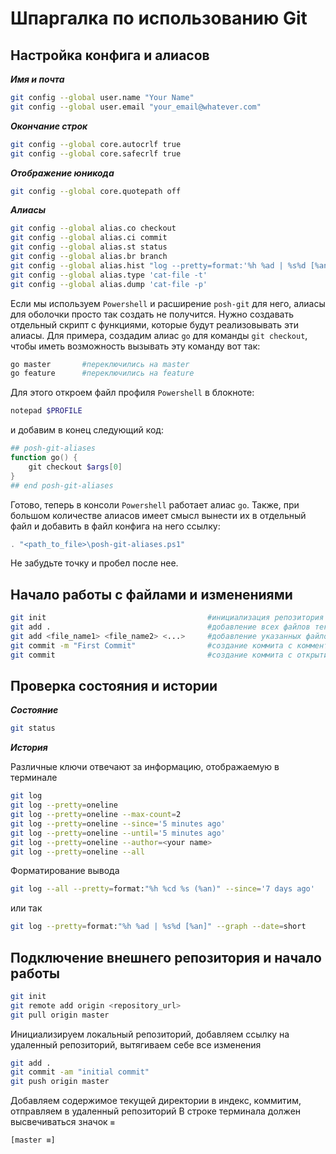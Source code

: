 # Шпаргалка по использованию Git

## Настройка конфига и алиасов

***Имя и почта***

```bash
git config --global user.name "Your Name"
git config --global user.email "your_email@whatever.com"
```

***Окончание строк***

```bash
git config --global core.autocrlf true
git config --global core.safecrlf true
```

***Отображение юникода***

```bash
git config --global core.quotepath off
```

***Алиасы***

```bash
git config --global alias.co checkout
git config --global alias.ci commit
git config --global alias.st status
git config --global alias.br branch
git config --global alias.hist "log --pretty=format:'%h %ad | %s%d [%an]' --graph --date=short"
git config --global alias.type 'cat-file -t'
git config --global alias.dump 'cat-file -p'
```

Если мы используем `Powershell` и расширение `posh-git` для него, алиасы для оболочки просто так создать не получится.
Нужно создавать отдельный скрипт с функциями, которые будут реализовывать эти алиасы.
Для примера, создадим алиас `go` для команды `git checkout`, чтобы иметь возможность вызывать эту команду вот так:

```bash
go master       #переключились на master
go feature      #переключились на feature
```

Для этого откроем файл профиля `Powershell` в блокноте:

```powershell
notepad $PROFILE
```

и добавим в конец следующий код:

```powershell
## posh-git-aliases
function go() {
    git checkout $args[0]
}
## end posh-git-aliases
```

Готово, теперь в консоли `Powershell` работает алиас `go`.
Также, при большом количестве алиасов имеет смысл вынести их в отдельный файл и добавить в файл конфига на него ссылку:

```powershell
. "<path_to_file>\posh-git-aliases.ps1"
```

Не забудьте точку и пробел после нее.


## Начало работы с файлами и изменениями

```bash
git init                                    #инициализация репозитория в текущей папке
git add .                                   #добавление всех файлов текущего каталога в индекс
git add <file_name1> <file_name2> <...>     #добавление указанных файлов и каталогов
git commit -m "First Commit"                #создание коммита с комментарием в командной строке
git commit                                  #создание коммита с открытием внешнего текстового редактора
```

## Проверка состояния и истории

***Состояние***

```bash
git status
```

***История***

Различные ключи отвечают за информацию, отображаемую в терминале

```bash
git log
git log --pretty=oneline
git log --pretty=oneline --max-count=2
git log --pretty=oneline --since='5 minutes ago'
git log --pretty=oneline --until='5 minutes ago'
git log --pretty=oneline --author=<your name>
git log --pretty=oneline --all
```

Форматирование вывода

```bash
git log --all --pretty=format:"%h %cd %s (%an)" --since='7 days ago'
```

или так

```bash
git log --pretty=format:"%h %ad | %s%d [%an]" --graph --date=short
```

## Подключение внешнего репозитория и начало работы

```bash
git init
git remote add origin <repository_url>
git pull origin master
```

Инициализируем локальный репозиторий, добавляем ссылку на удаленный репозиторий, вытягиваем себе все изменения

```bash
git add .
git commit -am "initial commit"
git push origin master
```

Добавляем содержимое текущей директории в индекс, коммитим, отправляем в удаленный репозиторий
В строке терминала должен высвечиваться значок `≡`

```bash
[master ≡]
````